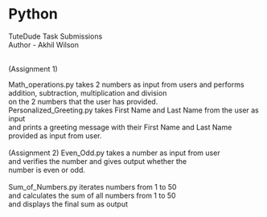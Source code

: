 # Python
TuteDude Task Submissions
<br>
Author - Akhil Wilson

<br>
(Assignment 1)

<br>


Math_operations.py takes 2 numbers as input from users and performs addition, subtraction, multiplication and division
<br>
on the 2 numbers that the user has provided.
<br>
Personalized_Greeting.py takes First Name and Last Name from the user as input 
<br>
and prints a greeting message with their First Name and Last Name provided as input from user.
<br>
<br>
(Assignment 2)
Even_Odd.py takes a number as input from user
<br>
and verifies the number and gives output whether the
<br>
number is even or odd.
<br>
<br>
Sum_of_Numbers.py iterates numbers from 1 to 50
<br>
and calculates the sum of all numbers from 1 to 50
<br>
and displays the final sum as output
